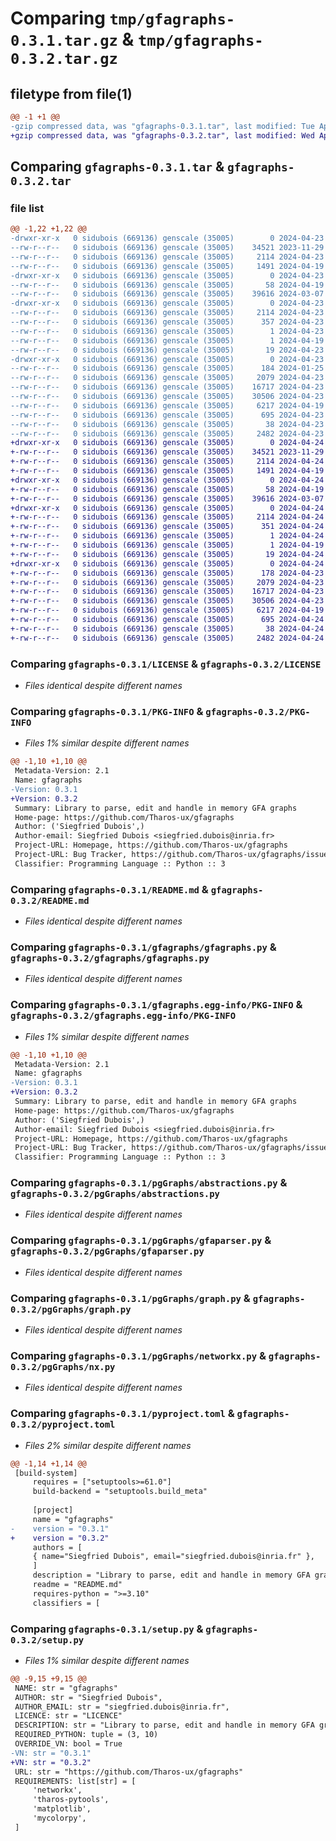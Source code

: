 # Comparing `tmp/gfagraphs-0.3.1.tar.gz` & `tmp/gfagraphs-0.3.2.tar.gz`

## filetype from file(1)

```diff
@@ -1 +1 @@
-gzip compressed data, was "gfagraphs-0.3.1.tar", last modified: Tue Apr 23 16:25:03 2024, max compression
+gzip compressed data, was "gfagraphs-0.3.2.tar", last modified: Wed Apr 24 08:12:17 2024, max compression
```

## Comparing `gfagraphs-0.3.1.tar` & `gfagraphs-0.3.2.tar`

### file list

```diff
@@ -1,22 +1,22 @@
-drwxr-xr-x   0 sidubois (669136) genscale (35005)        0 2024-04-23 16:25:03.309799 gfagraphs-0.3.1/
--rw-r--r--   0 sidubois (669136) genscale (35005)    34521 2023-11-29 09:58:07.000000 gfagraphs-0.3.1/LICENSE
--rw-r--r--   0 sidubois (669136) genscale (35005)     2114 2024-04-23 16:25:03.308799 gfagraphs-0.3.1/PKG-INFO
--rw-r--r--   0 sidubois (669136) genscale (35005)     1491 2024-04-19 14:44:53.000000 gfagraphs-0.3.1/README.md
-drwxr-xr-x   0 sidubois (669136) genscale (35005)        0 2024-04-23 16:25:03.308799 gfagraphs-0.3.1/gfagraphs/
--rw-r--r--   0 sidubois (669136) genscale (35005)       58 2024-04-19 08:22:28.000000 gfagraphs-0.3.1/gfagraphs/__init__.py
--rw-r--r--   0 sidubois (669136) genscale (35005)    39616 2024-03-07 16:32:34.000000 gfagraphs-0.3.1/gfagraphs/gfagraphs.py
-drwxr-xr-x   0 sidubois (669136) genscale (35005)        0 2024-04-23 16:25:03.308799 gfagraphs-0.3.1/gfagraphs.egg-info/
--rw-r--r--   0 sidubois (669136) genscale (35005)     2114 2024-04-23 16:25:03.000000 gfagraphs-0.3.1/gfagraphs.egg-info/PKG-INFO
--rw-r--r--   0 sidubois (669136) genscale (35005)      357 2024-04-23 16:25:03.000000 gfagraphs-0.3.1/gfagraphs.egg-info/SOURCES.txt
--rw-r--r--   0 sidubois (669136) genscale (35005)        1 2024-04-23 16:25:03.000000 gfagraphs-0.3.1/gfagraphs.egg-info/dependency_links.txt
--rw-r--r--   0 sidubois (669136) genscale (35005)        1 2024-04-19 08:24:53.000000 gfagraphs-0.3.1/gfagraphs.egg-info/not-zip-safe
--rw-r--r--   0 sidubois (669136) genscale (35005)       19 2024-04-23 16:25:03.000000 gfagraphs-0.3.1/gfagraphs.egg-info/top_level.txt
-drwxr-xr-x   0 sidubois (669136) genscale (35005)        0 2024-04-23 16:25:03.308799 gfagraphs-0.3.1/pgGraphs/
--rw-r--r--   0 sidubois (669136) genscale (35005)      184 2024-01-25 14:21:38.000000 gfagraphs-0.3.1/pgGraphs/__init__.py
--rw-r--r--   0 sidubois (669136) genscale (35005)     2079 2024-04-23 15:21:03.000000 gfagraphs-0.3.1/pgGraphs/abstractions.py
--rw-r--r--   0 sidubois (669136) genscale (35005)    16717 2024-04-23 16:16:09.000000 gfagraphs-0.3.1/pgGraphs/gfaparser.py
--rw-r--r--   0 sidubois (669136) genscale (35005)    30506 2024-04-23 16:17:02.000000 gfagraphs-0.3.1/pgGraphs/graph.py
--rw-r--r--   0 sidubois (669136) genscale (35005)     6217 2024-04-19 09:42:36.000000 gfagraphs-0.3.1/pgGraphs/networkx.py
--rw-r--r--   0 sidubois (669136) genscale (35005)      695 2024-04-23 16:25:03.000000 gfagraphs-0.3.1/pyproject.toml
--rw-r--r--   0 sidubois (669136) genscale (35005)       38 2024-04-23 16:25:03.309799 gfagraphs-0.3.1/setup.cfg
--rw-r--r--   0 sidubois (669136) genscale (35005)     2482 2024-04-23 16:06:05.000000 gfagraphs-0.3.1/setup.py
+drwxr-xr-x   0 sidubois (669136) genscale (35005)        0 2024-04-24 08:12:17.086707 gfagraphs-0.3.2/
+-rw-r--r--   0 sidubois (669136) genscale (35005)    34521 2023-11-29 09:58:07.000000 gfagraphs-0.3.2/LICENSE
+-rw-r--r--   0 sidubois (669136) genscale (35005)     2114 2024-04-24 08:12:17.085707 gfagraphs-0.3.2/PKG-INFO
+-rw-r--r--   0 sidubois (669136) genscale (35005)     1491 2024-04-19 14:44:53.000000 gfagraphs-0.3.2/README.md
+drwxr-xr-x   0 sidubois (669136) genscale (35005)        0 2024-04-24 08:12:17.085707 gfagraphs-0.3.2/gfagraphs/
+-rw-r--r--   0 sidubois (669136) genscale (35005)       58 2024-04-19 08:22:28.000000 gfagraphs-0.3.2/gfagraphs/__init__.py
+-rw-r--r--   0 sidubois (669136) genscale (35005)    39616 2024-03-07 16:32:34.000000 gfagraphs-0.3.2/gfagraphs/gfagraphs.py
+drwxr-xr-x   0 sidubois (669136) genscale (35005)        0 2024-04-24 08:12:17.085707 gfagraphs-0.3.2/gfagraphs.egg-info/
+-rw-r--r--   0 sidubois (669136) genscale (35005)     2114 2024-04-24 08:12:17.000000 gfagraphs-0.3.2/gfagraphs.egg-info/PKG-INFO
+-rw-r--r--   0 sidubois (669136) genscale (35005)      351 2024-04-24 08:12:17.000000 gfagraphs-0.3.2/gfagraphs.egg-info/SOURCES.txt
+-rw-r--r--   0 sidubois (669136) genscale (35005)        1 2024-04-24 08:12:17.000000 gfagraphs-0.3.2/gfagraphs.egg-info/dependency_links.txt
+-rw-r--r--   0 sidubois (669136) genscale (35005)        1 2024-04-19 08:24:53.000000 gfagraphs-0.3.2/gfagraphs.egg-info/not-zip-safe
+-rw-r--r--   0 sidubois (669136) genscale (35005)       19 2024-04-24 08:12:17.000000 gfagraphs-0.3.2/gfagraphs.egg-info/top_level.txt
+drwxr-xr-x   0 sidubois (669136) genscale (35005)        0 2024-04-24 08:12:17.085707 gfagraphs-0.3.2/pgGraphs/
+-rw-r--r--   0 sidubois (669136) genscale (35005)      178 2024-04-23 16:35:16.000000 gfagraphs-0.3.2/pgGraphs/__init__.py
+-rw-r--r--   0 sidubois (669136) genscale (35005)     2079 2024-04-23 15:21:03.000000 gfagraphs-0.3.2/pgGraphs/abstractions.py
+-rw-r--r--   0 sidubois (669136) genscale (35005)    16717 2024-04-23 16:16:09.000000 gfagraphs-0.3.2/pgGraphs/gfaparser.py
+-rw-r--r--   0 sidubois (669136) genscale (35005)    30506 2024-04-23 16:17:02.000000 gfagraphs-0.3.2/pgGraphs/graph.py
+-rw-r--r--   0 sidubois (669136) genscale (35005)     6217 2024-04-19 09:42:36.000000 gfagraphs-0.3.2/pgGraphs/nx.py
+-rw-r--r--   0 sidubois (669136) genscale (35005)      695 2024-04-24 08:12:17.000000 gfagraphs-0.3.2/pyproject.toml
+-rw-r--r--   0 sidubois (669136) genscale (35005)       38 2024-04-24 08:12:17.086707 gfagraphs-0.3.2/setup.cfg
+-rw-r--r--   0 sidubois (669136) genscale (35005)     2482 2024-04-24 08:12:00.000000 gfagraphs-0.3.2/setup.py
```

### Comparing `gfagraphs-0.3.1/LICENSE` & `gfagraphs-0.3.2/LICENSE`

 * *Files identical despite different names*

### Comparing `gfagraphs-0.3.1/PKG-INFO` & `gfagraphs-0.3.2/PKG-INFO`

 * *Files 1% similar despite different names*

```diff
@@ -1,10 +1,10 @@
 Metadata-Version: 2.1
 Name: gfagraphs
-Version: 0.3.1
+Version: 0.3.2
 Summary: Library to parse, edit and handle in memory GFA graphs
 Home-page: https://github.com/Tharos-ux/gfagraphs
 Author: ('Siegfried Dubois',)
 Author-email: Siegfried Dubois <siegfried.dubois@inria.fr>
 Project-URL: Homepage, https://github.com/Tharos-ux/gfagraphs
 Project-URL: Bug Tracker, https://github.com/Tharos-ux/gfagraphs/issues
 Classifier: Programming Language :: Python :: 3
```

### Comparing `gfagraphs-0.3.1/README.md` & `gfagraphs-0.3.2/README.md`

 * *Files identical despite different names*

### Comparing `gfagraphs-0.3.1/gfagraphs/gfagraphs.py` & `gfagraphs-0.3.2/gfagraphs/gfagraphs.py`

 * *Files identical despite different names*

### Comparing `gfagraphs-0.3.1/gfagraphs.egg-info/PKG-INFO` & `gfagraphs-0.3.2/gfagraphs.egg-info/PKG-INFO`

 * *Files 1% similar despite different names*

```diff
@@ -1,10 +1,10 @@
 Metadata-Version: 2.1
 Name: gfagraphs
-Version: 0.3.1
+Version: 0.3.2
 Summary: Library to parse, edit and handle in memory GFA graphs
 Home-page: https://github.com/Tharos-ux/gfagraphs
 Author: ('Siegfried Dubois',)
 Author-email: Siegfried Dubois <siegfried.dubois@inria.fr>
 Project-URL: Homepage, https://github.com/Tharos-ux/gfagraphs
 Project-URL: Bug Tracker, https://github.com/Tharos-ux/gfagraphs/issues
 Classifier: Programming Language :: Python :: 3
```

### Comparing `gfagraphs-0.3.1/pgGraphs/abstractions.py` & `gfagraphs-0.3.2/pgGraphs/abstractions.py`

 * *Files identical despite different names*

### Comparing `gfagraphs-0.3.1/pgGraphs/gfaparser.py` & `gfagraphs-0.3.2/pgGraphs/gfaparser.py`

 * *Files identical despite different names*

### Comparing `gfagraphs-0.3.1/pgGraphs/graph.py` & `gfagraphs-0.3.2/pgGraphs/graph.py`

 * *Files identical despite different names*

### Comparing `gfagraphs-0.3.1/pgGraphs/networkx.py` & `gfagraphs-0.3.2/pgGraphs/nx.py`

 * *Files identical despite different names*

### Comparing `gfagraphs-0.3.1/pyproject.toml` & `gfagraphs-0.3.2/pyproject.toml`

 * *Files 2% similar despite different names*

```diff
@@ -1,14 +1,14 @@
 [build-system]
     requires = ["setuptools>=61.0"]
     build-backend = "setuptools.build_meta"
 
     [project]
     name = "gfagraphs"
-    version = "0.3.1"
+    version = "0.3.2"
     authors = [
     { name="Siegfried Dubois", email="siegfried.dubois@inria.fr" },
     ]
     description = "Library to parse, edit and handle in memory GFA graphs"
     readme = "README.md"
     requires-python = ">=3.10"
     classifiers = [
```

### Comparing `gfagraphs-0.3.1/setup.py` & `gfagraphs-0.3.2/setup.py`

 * *Files 1% similar despite different names*

```diff
@@ -9,15 +9,15 @@
 NAME: str = "gfagraphs"
 AUTHOR: str = "Siegfried Dubois",
 AUTHOR_EMAIL: str = "siegfried.dubois@inria.fr",
 LICENCE: str = "LICENCE"
 DESCRIPTION: str = "Library to parse, edit and handle in memory GFA graphs"
 REQUIRED_PYTHON: tuple = (3, 10)
 OVERRIDE_VN: bool = True
-VN: str = "0.3.1"
+VN: str = "0.3.2"
 URL: str = "https://github.com/Tharos-ux/gfagraphs"
 REQUIREMENTS: list[str] = [
     'networkx',
     'tharos-pytools',
     'matplotlib',
     'mycolorpy',
 ]
```

